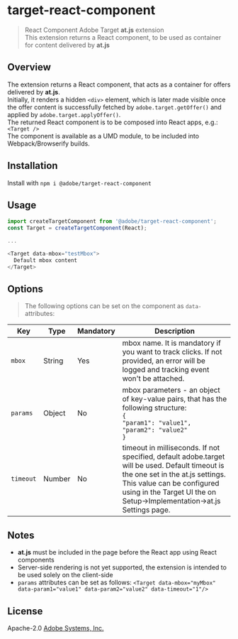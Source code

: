 # target-react-component
> React Component Adobe Target **at.js** extension  
> This extension returns a React component, to be used as container for content delivered by **at.js**

## Overview

The extension returns a React component, that acts as a container for offers delivered by **at.js**.  
Initially, it renders a hidden `<div>` element, which is later made visible once the offer content is successfully fetched by `adobe.target.getOffer()` and applied by `adobe.target.applyOffer()`.  
The returned React component is to be composed into React apps, e.g.: `<Target />`  
The component is available as a UMD module, to be included into Webpack/Browserify builds.

## Installation

Install with `npm i @adobe/target-react-component`

## Usage

```javascript (ES6)
import createTargetComponent from '@adobe/target-react-component';
const Target = createTargetComponent(React);

...

<Target data-mbox="testMbox">
  Default mbox content
</Target>
```  

## Options

> The following options can be set on the component as `data-` attributes:

Key | Type | Mandatory | Description
--- | ---- | --------- | -----------
`mbox` | String | Yes | mbox name. It is mandatory if you want to track clicks. If not provided, an error will be logged and tracking event won't be attached.
`params` | Object | No | mbox parameters - an object of key-value pairs, that has the following structure:<br>`{`<br>`"param1": "value1",`<br>`"param2": "value2"`<br>`}`
`timeout` | Number | No | timeout in milliseconds. If not specified, default adobe.target will be used. Default timeout is the one set in the at.js settings. This value can be configured using in the Target UI the on Setup->Implementation->at.js Settings page.

## Notes

* **at.js** must be included in the page before the React app using React components
* Server-side rendering is not yet supported, the extension is intended to be used solely on the client-side
* `params` attributes can be set as follows: `<Target data-mbox="myMbox" data-param1="value1" data-param2="value2" data-timeout="1"/>`

## License

Apache-2.0 [Adobe Systems, Inc.](http://www.adobe.com)
